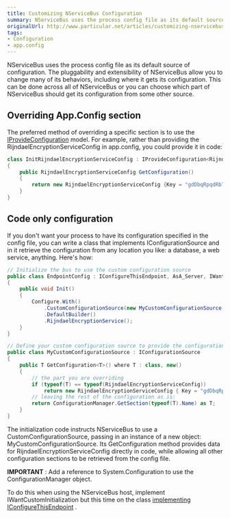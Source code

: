 ```yaml
---
title: Customizing NServiceBus Configuration
summary: NServiceBus uses the process config file as its default source of configuration.
originalUrl: http://www.particular.net/articles/customizing-nservicebus-configuration
tags:
- Configuration
- app.config
---
```


NServiceBus uses the process config file as its default source of configuration. The pluggability and extensibility of NServiceBus allow you to change many of its behaviors, including where it gets its configuration. This can be done across all of NServiceBus or you can choose which part of NServiceBus should get its configuration from some other source.

Overriding App.Config section
-----------------------------

The preferred method of overriding a specific section is to use the
[IProvideConfiguration<t>](https://github.com/NServiceBus/NServiceBus/blob/master/src/NServiceBus.Core/Config/ConfigurationSource/IConfigurationSource.cs#L23) model. For example, rather than providing the RijndaelEncryptionServiceConfig in app.config, you could provide it in code:


```C#
class InitRijndaelEncryptionServiceConfig : IProvideConfiguration<RijndaelEncryptionServiceConfig>
{
    public RijndaelEncryptionServiceConfig GetConfiguration()
    {
        return new RijndaelEncryptionServiceConfig {Key = "gdDbqRpqdRbTs3mhdZh9qCaDaxJXl+e6"};
    }
}
```

 Code only configuration
-----------------------

If you don't want your process to have its configuration specified in the config file, you can write a class that implements IConfigurationSource and in it retrieve the configuration from any location you like: a database, a web service, anything. Here's how:


```C#
// Initialize the bus to use the custom configuration source
public class EndpointConfig : IConfigureThisEndpoint, AsA_Server, IWantCustomInitialization
{
    public void Init()
    {
        Configure.With()
            .CustomConfigurationSource(new MyCustomConfigurationSource())
            .DefaultBuilder()
            .RijndaelEncryptionService();
    }
}

// Define your custom configuration source to provide the configuration values instead of app.config
public class MyCustomConfigurationSource : IConfigurationSource
{
    public T GetConfiguration<T>() where T : class, new()
    {
        // the part you are overriding
        if (typeof(T) == typeof(RijndaelEncryptionServiceConfig))
            return new RijndaelEncryptionServiceConfig { Key = "gdDbqRpqdRbTs3mhdZh9qCaDaxJXl+e6" } as T;
        // leaving the rest of the configuration as is:
        return ConfigurationManager.GetSection(typeof(T).Name) as T;
    }
}
```

 The initialization code instructs NServiceBus to use a CustomConfigurationSource, passing in an instance of a new object: MyCustomConfigurationSource. Its GetConfiguration method provides data for RijndaelEncryptionServiceConfig directly in code, while allowing all other configuration sections to be retrieved from the config file.

**IMPORTANT** : Add a reference to System.Configuration to use the ConfigurationManager object.

To do this when using the NServiceBus host, implement IWantCustomInitialization but this time on the class [implementing IConfigureThisEndpoint](the-nservicebus-host.md) .

